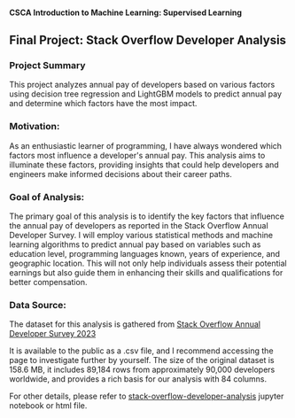 #### CSCA Introduction to Machine Learning: Supervised Learning


## Final Project: Stack Overflow Developer Analysis

### Project Summary

This project analyzes annual pay of developers based on various factors using decision tree regression and LightGBM models to predict annual pay and determine which factors have the most impact.

### Motivation:
As an enthusiastic learner of programming, I have always wondered which factors most influence a developer's annual pay. This analysis aims to illuminate these factors, providing insights that could help developers and engineers make informed decisions about their career paths.

### Goal of Analysis:
The primary goal of this analysis is to identify the key factors that influence the annual pay of developers as reported in the Stack Overflow Annual Developer Survey. I will employ various statistical methods and machine learning algorithms to predict annual pay based on variables such as education level, programming languages known, years of experience, and geographic location. This will not only help individuals assess their potential earnings but also guide them in enhancing their skills and qualifications for better compensation.

### Data Source:
The dataset for this analysis is gathered from [Stack Overflow Annual Developer Survey 2023](https://survey.stackoverflow.co/)

It is available to the public as a .csv file, and I recommend accessing the page to investigate further by yourself. The size of the original dataset is 158.6 MB, it includes 89,184 rows from approximately 90,000 developers worldwide, and provides a rich basis for our analysis with 84 columns.

For other details, please refer to [stack-overflow-developer-analysis](stack-overflow-developer-analysis.ipynb) jupyter notebook or html file.